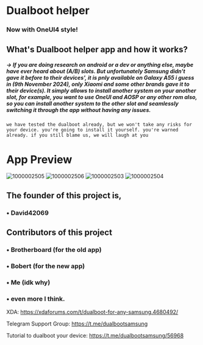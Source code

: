 # Dualboot helper
### Now with OneUI4 style!

## What's Dualboot helper app and how it works?
##### -> If you are doing research on android or a dev or anything else, maybe have ever heard about (A/B) slots. But unfortunately Samsung didn't gave it before to their devices', it is pnly available on Galaxy A55 i guess in (9th November 2024), only Xiaomi and some other brands gave it to their device(s). It simply allows to install another system on your another slot, for example, you want to use OneUI and AOSP or any other rom also, so you can install another system to the other slot and seamlessly switching it through the app without having any issues.

```
we have tested the dualboot already, but we won't take any risks for your device. you're going to install it yourself. you're warned already. if you still blame us, we will laugh at you
```
# App Preview
![1000002505](https://github.com/user-attachments/assets/f32ae6d1-7d24-4f9e-adc2-f62dd1f0103d)
![1000002506](https://github.com/user-attachments/assets/6062fe56-6205-4013-ac93-dfe76210bd76)
![1000002503](https://github.com/user-attachments/assets/47b4b1ed-5c36-40a9-a704-5fc811d5ab4c)
![1000002504](https://github.com/user-attachments/assets/9de30878-6227-473b-a3c3-422b2a2d4803)


## The founder of this project is,
### • David42069

## Contributors of this project 
### • Brotherboard (for the old app)
### • Bobert (for the new app)
### • Me (idk why)
### • even more I think.


XDA: https://xdaforums.com/t/dualboot-for-any-samsung.4680492/

Telegram Support Group: https://t.me/dualbootsamsung

Tutorial to dualboot your device:
https://t.me/dualbootsamsung/56968

